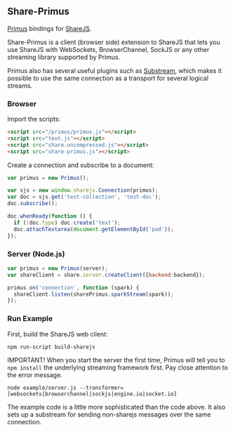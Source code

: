 ## Share-Primus

[Primus](https://github.com/primus/primus) bindings for [ShareJS](https://github.com/share/ShareJS).

Share-Primus is a client (browser side) extension to ShareJS that lets you use ShareJS with WebSockets, 
BrowserChannel, SockJS or any other streaming library supported by Primus.

Primus also has several useful plugins such as [Substream](https://github.com/primus/substream), which
makes it possible to use the same connection as a transport for several logical streams.

### Browser

Import the scripts:

```html
<script src="/primus/primus.js"></script>
<script src="text.js"></script>
<script src="share.uncompressed.js"></script>
<script src="share-primus.js"></script>
```

Create a connection and subscribe to a document:

```javascript
var primus = new Primus();

var sjs = new window.sharejs.Connection(primus);
var doc = sjs.get('test-collection', 'test-doc');
doc.subscribe();

doc.whenReady(function () {
  if (!doc.type) doc.create('text');
  doc.attachTextarea(document.getElementById('pad'));
});
```

### Server (Node.js)

```javascript
var primus = new Primus(server);
var shareClient = share.server.createClient({backend:backend});

primus.on('connection', function (spark) {
  shareClient.listen(sharePrimus.sparkStream(spark));
});
```

### Run Example

First, build the ShareJS web client:

```
npm run-script build-sharejs
```

IMPORTANT! When you start the server the first time, Primus will tell you to `npm install`
the underlying streaming framework first. Pay close attention to the error message.

```
node example/server.js --transformer=[websockets|browserchannel|sockjs|engine.io|socket.io]
```

The example code is a little more sophisticated than the code above. 
It also sets up a substream for sending non-sharejs messages over the same connection.
